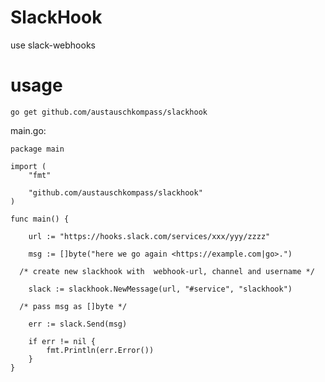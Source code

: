 # SlackHook

use slack-webhooks

# usage

`go get github.com/austauschkompass/slackhook`

main.go:
```
package main

import (
	"fmt"

	"github.com/austauschkompass/slackhook"
)

func main() {

	url := "https://hooks.slack.com/services/xxx/yyy/zzzz"

	msg := []byte("here we go again <https://example.com|go>.")

  /* create new slackhook with  webhook-url, channel and username */

	slack := slackhook.NewMessage(url, "#service", "slackhook")

  /* pass msg as []byte */

	err := slack.Send(msg)

	if err != nil {
		fmt.Println(err.Error())
	}
}
```



